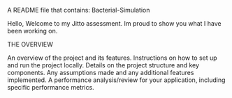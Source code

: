 A README file that contains:
Bacterial-Simulation

Hello, Welcome to my Jitto assessment. Im proud to show you what I have been working on. 

THE OVERVIEW

An overview of the project and its features.
Instructions on how to set up and run the project locally.
Details on the project structure and key components.
Any assumptions made and any additional features implemented.
A performance analysis/review for your application, including specific performance metrics.
